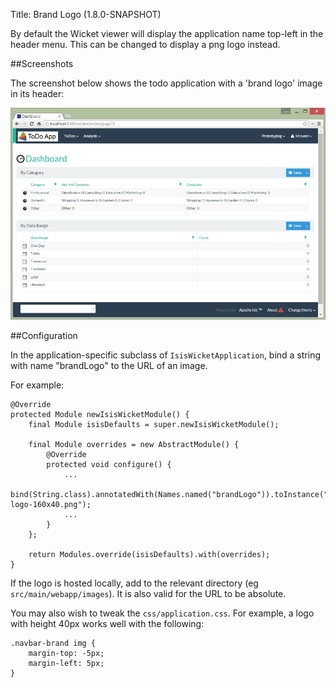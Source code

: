 Title: Brand Logo (1.8.0-SNAPSHOT)

By default the Wicket viewer will display the application name top-left in the header menu.  This can be changed to
display a png logo instead.

##Screenshots

The screenshot below shows the todo application with a 'brand logo' image in its header:

![](images/brand-logo.png)


##Configuration

In the application-specific subclass of `IsisWicketApplication`, bind a string with name "brandLogo" to the URL of
an image.

For example:

    @Override
    protected Module newIsisWicketModule() {
        final Module isisDefaults = super.newIsisWicketModule();

        final Module overrides = new AbstractModule() {
            @Override
            protected void configure() {
                ...
                bind(String.class).annotatedWith(Names.named("brandLogo")).toInstance("/images/todoapp-logo-160x40.png");
                ...
            }
        };

        return Modules.override(isisDefaults).with(overrides);
    }


If the logo is hosted locally, add to the relevant directory (eg `src/main/webapp/images`).  It is also valid for the
URL to be absolute.

You may also wish to tweak the `css/application.css`.  For example, a logo with height 40px works well with the following:

    .navbar-brand img {
        margin-top: -5px;
        margin-left: 5px;
    }


